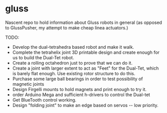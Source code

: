 # gluss

Nascent repo to hold information about Gluss robots in general (as opposed to GlussPusher, my attempt to make cheap linea
actuators.)

TODO:
* Develop the dual-tetrahedra based robot and make it walk.
* Complete the tetrahelix joint 3D printable design and create enough for us to build the Dual-Tet robot.
* Create a rolling octahedron just to prove that we can do it.
* Create a joint with larger extent to act as "Feet" for the Dual-Tet, which is barely flat enough. Use existing rotor
structure to do this.
* Purchase some large ball bearings in order to test possibility of magnetic joints
* Design Firgelli mounts to hold magnets and print enough to try it.
* order Arduino Mega and sufficient h-drivers to control the Dual-tet
* Get BlueTooth control working.
* Design "folding joint" to make an edge based on servos -- low priority.
